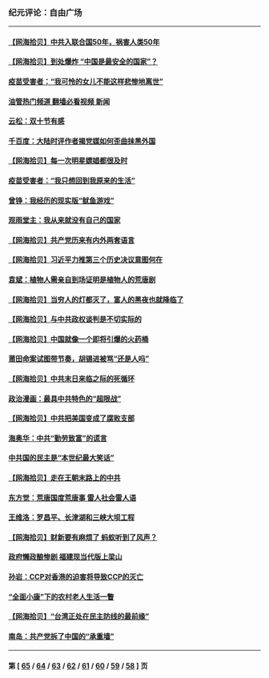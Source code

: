 ### 纪元评论：自由广场
---
#### [【网海拾贝】中共入联合国50年，祸害人类50年](../../pages/nsc993/n13332622.md?10280330) 
#### [【网海拾贝】到处爆炸 “中国是最安全的国家”？](../../pages/nsc993/n13330109.md?10280330) 
#### [疫苗受害者：“我可怜的女儿不能这样悲惨地离世”](../../pages/nsc993/n13329584.md?10280330) 
#### [油管热门频道 翻墙必看视频 新闻](ok?10280330)
#### [云松：双十节有感](../../pages/nsc993/n13327729.md?10280330) 
#### [千百度：大陆时评作者揭党媒如何歪曲抹黑外国](../../pages/nsc993/n13327425.md?10280330) 
#### [【网海拾贝】每一次明星嫖娼都很及时](../../pages/nsc993/n13326552.md?10280330) 
#### [疫苗受害者：“我只想回到我原来的生活”](../../pages/nsc993/n13326539.md?10280330) 
#### [曾铮：我经历的现实版“鱿鱼游戏”](../../pages/nsc993/n13324235.md?10280330) 
#### [观雨堂主：我从来就没有自己的国家](../../pages/nsc993/n13324212.md?10280330) 
#### [【网海拾贝】共产党历来有内外两套语言](../../pages/nsc993/n13324119.md?10280330) 
#### [【网海拾贝】习近平力推第三个历史决议意图何在](../../pages/nsc993/n13319583.md?10280330) 
#### [袁斌：植物人需亲自到场证明是植物人的荒唐剧](../../pages/nsc993/n13319517.md?10280330) 
#### [【网海拾贝】当穷人的灯都灭了，富人的黑夜也就降临了](../../pages/nsc993/n13316913.md?10280330) 
#### [【网海拾贝】与中共政权谈判是不切实际的](../../pages/nsc993/n13314868.md?10280330) 
#### [【网海拾贝】中国就像一个即将引爆的火药桶](../../pages/nsc993/n13311974.md?10280330) 
#### [莆田命案试图带节奏，胡锡进被骂“还是人吗”](../../pages/nsc993/n13311772.md?10280330) 
#### [【网海拾贝】中共末日来临之际的死循环](../../pages/nsc993/n13309649.md?10280330) 
#### [政治漫画：最具中共特色的“超限战”](../../pages/nsc993/n13308510.md?10280330) 
#### [【网海拾贝】中共把美国变成了腐败支部](../../pages/nsc993/n13308449.md?10280330) 
#### [海奥华：中共“勤劳致富”的谎言](../../pages/nsc993/n13308500.md?10280330) 
#### [中共国的民主是“本世纪最大笑话”](../../pages/nsc993/n13308439.md?10280330) 
#### [【网海拾贝】走在王朝末路上的中共](../../pages/nsc993/n13306255.md?10280330) 
#### [东方觉：荒唐国度荒唐事 雷人社会雷人语](../../pages/nsc993/n13305542.md?10280330) 
#### [王维洛：罗昌平、长津湖和三峡大坝工程](../../pages/nsc993/n13305617.md?10280330) 
#### [【网海拾贝】财新要有麻烦了 蚂蚁听到了风声？](../../pages/nsc993/n13303518.md?10280330) 
#### [政府懒政酿惨剧 福建现当代版上梁山](../../pages/nsc993/n13303481.md?10280330) 
#### [孙岩：CCP对香港的迫害将导致CCP的灭亡](../../pages/nsc993/n13303673.md?10280330) 
#### [“全面小康”下的农村老人生活一瞥](../../pages/nsc993/n13301579.md?10280330) 
#### [【网海拾贝】“台湾正处在民主防线的最前缘”](../../pages/nsc993/n13298607.md?10280330) 
#### [南岛：共产党拆了中国的“承重墙”](../../pages/nsc993/n13298695.md?10280330) 

---
#### 第 [ [65](./65.md?10280330) / [64](./64.md?10280330) / [63](./63.md?10280330) / [62](./62.md?10280330) / [61](./61.md?10280330) / [60](./60.md?10280330) / [59](./59.md?10280330) / [58](./58.md?10280330) ] 页
